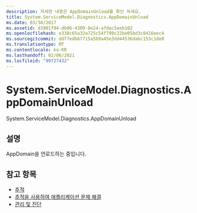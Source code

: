 ```yaml
---
description: 자세한 내용은 AppDomainUnload를 확인 하세요.
title: System.ServiceModel.Diagnostics.AppDomainUnload
ms.date: 03/30/2017
ms.assetid: d3901f94-db06-4309-8e24-afdec5eeb102
ms.openlocfilehash: e338c65a32a725c54f799c22be05bd3c8416eec4
ms.sourcegitcommit: ddf7edb67715a5b9a45e3dd44536dabc153c1de0
ms.translationtype: MT
ms.contentlocale: ko-KR
ms.lasthandoff: 02/06/2021
ms.locfileid: "99727432"
---
```

# <a name="systemservicemodeldiagnosticsappdomainunload"></a>System.ServiceModel.Diagnostics.AppDomainUnload

System.ServiceModel.Diagnostics.AppDomainUnload  
  
## <a name="description"></a>설명  

 AppDomain을 언로드하는 중입니다.  
  
## <a name="see-also"></a>참고 항목

- [추적](index.md)
- [추적을 사용하여 애플리케이션 문제 해결](using-tracing-to-troubleshoot-your-application.md)
- [관리 및 진단](../index.md)
